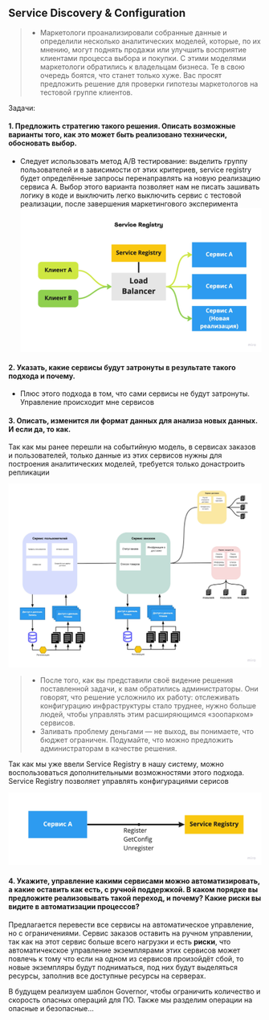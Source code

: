 ## Service Discovery & Configuration

> - Маркетологи проанализировали собранные данные и определили несколько аналитических моделей, которые, по их мнению, могут поднять продажи или улучшить восприятие клиентами процесса выбора и покупки. С этими моделями маркетологи обратились к владельцам бизнеса. Те в свою очередь боятся, что станет только хуже. Вас просят предложить решение для проверки гипотезы маркетологов на тестовой группе клиентов.

Задачи: 

#### 1. Предложить стратегию такого решения. Описать возможные варианты того, как это может быть реализовано технически, обосновать выбор.

- Следует использовать метод A/B тестирование: выделить группу пользователей и в зависимости от этих критериев, service registry будет определённые запросы перенаправлять на новую реализацию сервиса А. Выбор этого варианта позволяет нам не писать зашивать логику в коде и выключить легко выключить сервис с тестовой реализации, после завершения маркетингового эксперимента
![alt tag](https://github.com/reddeveI/sb-architecture/blob/main/images/Service-registry.jpg)


#### 2. Указать, какие сервисы будут затронуты в результате такого подхода и почему.

- Плюс этого подхода в том, что сами сервисы не будут затронуты. Управление происходит мне сервисов

#### 3. Описать, изменится ли формат данных для анализа новых данных. И если да, то как.

Так как мы ранее перешли на событийную модель, в сервисах заказов и пользователей, только данные из этих сервисов нужны для построения аналитических моделей, требуется только донастроить репликации

![alt tag](https://github.com/reddeveI/sb-architecture/blob/main/images/Order-servise-with-cqrs-3.jpg)


> - После того, как вы представили своё видение решения поставленной задачи, к вам обратились администраторы. Они говорят, что решение усложнило их работу: отслеживать конфигурацию инфраструктуры стало труднее, нужно больше людей, чтобы управлять этим расширяющимся «зоопарком» сервисов.
> - Заливать проблему деньгами — не выход, вы понимаете, что бюджет ограничен. Подумайте, что можно предложить администраторам в качестве решения.

Так как мы уже ввели Service Registry в нашу систему, можно воспользоваться дополнительными возможностями этого подхода. Service Registry позволяет управлять конфигурациями серисов

![alt tag](https://github.com/reddeveI/sb-architecture/blob/main/images/Service-registry-get-config.jpg)

#### 4. Укажите, управление какими сервисами можно автоматизировать, а какие оставить как есть, с ручной поддержкой. В каком порядке вы предложите реализовывать такой переход, и почему? Какие риски вы видите в автоматизации процессов?

Предлагается перевести все сервисы на автоматическое управление, но с ограничениями. Сервис заказов оставить на ручном управлении, так как на этот сервис больше всего нагрузки и есть **риски**, что автоматичекское управление экземплярами этих сервисов может повлечь к тому что если на одном из сервисов произойдёт сбой, то новые экземпляры будут подниматься, под них будут выделяться ресурсы, заполнив все доступные ресурсы на серверах.

В будущем реализуем шаблон Governor, чтобы ограничить количество и скорость опасных операций для ПО. Также мы разделим операции на опасные и безопасные...

